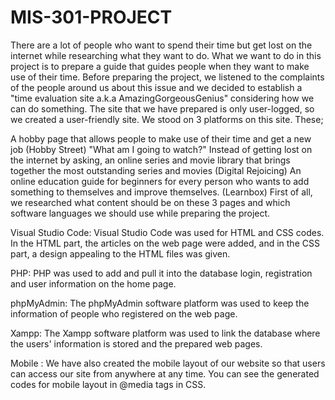 # MIS-301-PROJECT
There are a lot of people who want to spend their time but get lost on the internet while researching what they want to do. What we want to do in this project is to prepare a guide that guides people when they want to make use of their time. Before preparing the project, we listened to the complaints of the people around us about this issue and we decided to establish a "time evaluation site a.k.a AmazingGorgeousGenius" considering how we can do something. The site that we have prepared is only user-logged, so we created a user-friendly site. We stood on 3 platforms on this site. These;

A hobby page that allows people to make use of their time and get a new job (Hobby Street)
"What am I going to watch?" Instead of getting lost on the internet by asking, an online series and movie library that brings together the most outstanding series and movies (Digital Rejoicing)
An online education guide for beginners for every person who wants to add something to themselves and improve themselves. (Learnbox)
First of all, we researched what content should be on these 3 pages and which software languages we should use while preparing the project.

Visual Studio Code: Visual Studio Code was used for HTML and CSS codes. In the HTML part, the articles on the web page were added, and in the CSS part, a design appealing to the HTML files was given.

PHP: PHP was used to add and pull it into the database login, registration and user information on the home page.

phpMyAdmin: The phpMyAdmin software platform was used to keep the information of people who registered on the web page.

Xampp: The Xampp software platform was used to link the database where the users' information is stored and the prepared web pages.

Mobile : We have also created the mobile layout of our website so that users can access our site from anywhere at any time. You can see the generated codes for mobile layout in @media tags in CSS.
